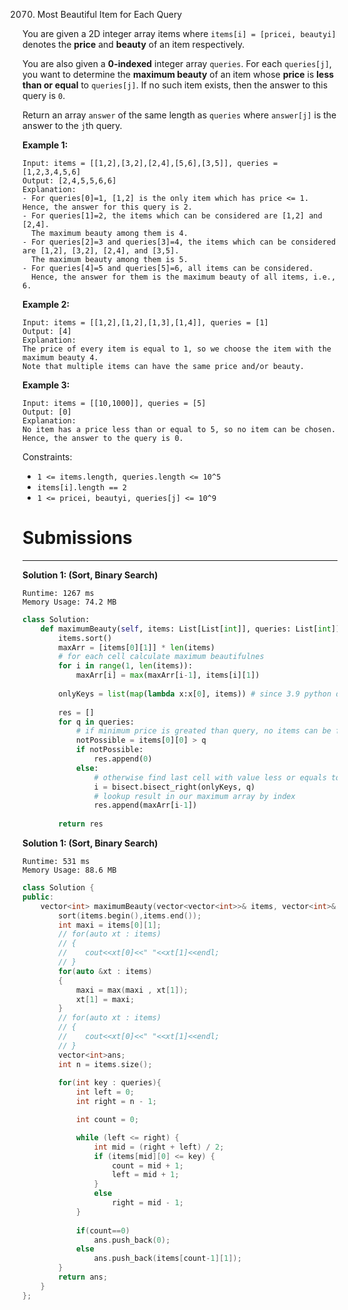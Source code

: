 2070. Most Beautiful Item for Each Query

You are given a 2D integer array items where `items[i] = [pricei, beautyi]` denotes the **price** and **beauty** of an item respectively.

You are also given a **0-indexed** integer array `queries`. For each `queries[j]`, you want to determine the **maximum beauty** of an item whose **price** is **less than or equal** to `queries[j]`. If no such item exists, then the answer to this query is `0`.

Return an array `answer` of the same length as `queries` where `answer[j]` is the answer to the `j`th query.

 

**Example 1:**
```
Input: items = [[1,2],[3,2],[2,4],[5,6],[3,5]], queries = [1,2,3,4,5,6]
Output: [2,4,5,5,6,6]
Explanation:
- For queries[0]=1, [1,2] is the only item which has price <= 1. Hence, the answer for this query is 2.
- For queries[1]=2, the items which can be considered are [1,2] and [2,4]. 
  The maximum beauty among them is 4.
- For queries[2]=3 and queries[3]=4, the items which can be considered are [1,2], [3,2], [2,4], and [3,5].
  The maximum beauty among them is 5.
- For queries[4]=5 and queries[5]=6, all items can be considered.
  Hence, the answer for them is the maximum beauty of all items, i.e., 6.
```

**Example 2:**
```
Input: items = [[1,2],[1,2],[1,3],[1,4]], queries = [1]
Output: [4]
Explanation: 
The price of every item is equal to 1, so we choose the item with the maximum beauty 4. 
Note that multiple items can have the same price and/or beauty.  
```

**Example 3:**
```
Input: items = [[10,1000]], queries = [5]
Output: [0]
Explanation:
No item has a price less than or equal to 5, so no item can be chosen.
Hence, the answer to the query is 0.
```

Constraints:

* `1 <= items.length, queries.length <= 10^5`
* `items[i].length == 2`
* `1 <= pricei, beautyi, queries[j] <= 10^9`

# Submissions
---
**Solution 1: (Sort, Binary Search)**
```
Runtime: 1267 ms
Memory Usage: 74.2 MB
```
```python
class Solution:
    def maximumBeauty(self, items: List[List[int]], queries: List[int]) -> List[int]:
        items.sort()
        maxArr = [items[0][1]] * len(items)
		# for each cell calculate maximum beautifulnes
        for i in range(1, len(items)):
            maxArr[i] = max(maxArr[i-1], items[i][1])
        
        onlyKeys = list(map(lambda x:x[0], items)) # since 3.9 python doesn't have `key` in bisect
        
        res = []
        for q in queries:
            # if minimum price is greated than query, no items can be found for query
            notPossible = items[0][0] > q
            if notPossible:
                res.append(0)
            else:
                # otherwise find last cell with value less or equals to query
                i = bisect.bisect_right(onlyKeys, q)
                # lookup result in our maximum array by index
                res.append(maxArr[i-1])
        
        return res
```

**Solution 1: (Sort, Binary Search)**
```
Runtime: 531 ms
Memory Usage: 88.6 MB
```
```c++
class Solution {
public:
    vector<int> maximumBeauty(vector<vector<int>>& items, vector<int>& queries) {
        sort(items.begin(),items.end());
        int maxi = items[0][1];
        // for(auto xt : items)
        // {
        //    cout<<xt[0]<<" "<<xt[1]<<endl;
        // }
        for(auto &xt : items)
        {
            maxi = max(maxi , xt[1]);
            xt[1] = maxi;
        }
        // for(auto xt : items)
        // {
        //    cout<<xt[0]<<" "<<xt[1]<<endl;
        // }
        vector<int>ans;
        int n = items.size();
        
        for(int key : queries){
            int left = 0;
            int right = n - 1;

            int count = 0;

            while (left <= right) {
                int mid = (right + left) / 2;
                if (items[mid][0] <= key) {
                    count = mid + 1;
                    left = mid + 1;
                }
                else
                    right = mid - 1;
            }
            
            if(count==0)
                ans.push_back(0);
            else
                ans.push_back(items[count-1][1]);
        }
        return ans;
    }
};
```
